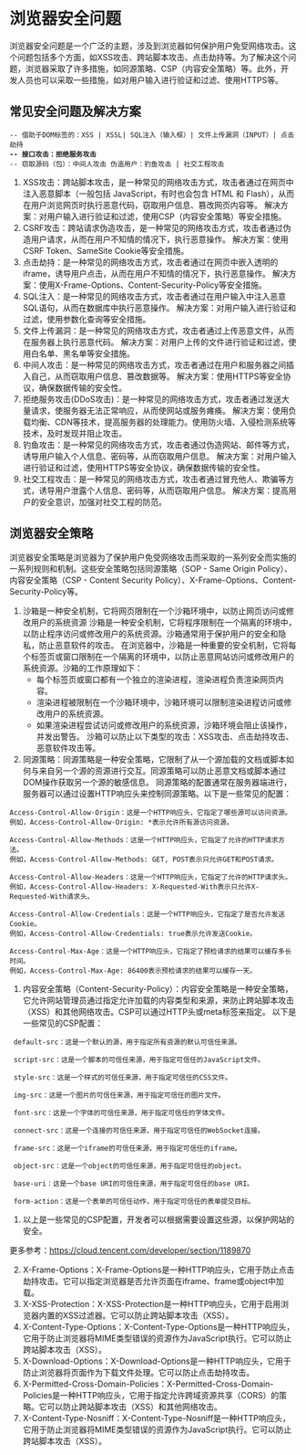 # 浏览器安全问题

浏览器安全问题是一个广泛的主题，涉及到浏览器如何保护用户免受网络攻击。这个问题包括多个方面，如XSS攻击、跨站脚本攻击、点击劫持等。为了解决这个问题，浏览器采取了许多措施，如同源策略、CSP（内容安全策略）等。此外，开发人员也可以采取一些措施，如对用户输入进行验证和过滤、使用HTTPS等。

## 常见安全问题及解决方案

<pre><code>-- 借助于DOM标签的：XSS | XSSL| SQL注入（输入框）| 文件上传漏洞（INPUT）| 点击劫持 
<strong>-- 接口攻击：拒绝服务攻击 
</strong>-- 窃取源码（包）：中间人攻击 伪造用户：钓鱼攻击 | 社交工程攻击
</code></pre>

1. XSS攻击：跨站脚本攻击，是一种常见的网络攻击方式，攻击者通过在网页中注入恶意脚本（一般包括 JavaScript，有时也会包含 HTML 和 Flash），从而在用户浏览网页时执行恶意代码，窃取用户信息、篡改网页内容等。 解决方案：对用户输入进行验证和过滤，使用CSP（内容安全策略）等安全措施。
2. CSRF攻击：跨站请求伪造攻击，是一种常见的网络攻击方式，攻击者通过伪造用户请求，从而在用户不知情的情况下，执行恶意操作。 解决方案：使用CSRF Token、SameSite Cookie等安全措施。
3. 点击劫持：是一种常见的网络攻击方式，攻击者通过在网页中嵌入透明的iframe，诱导用户点击，从而在用户不知情的情况下，执行恶意操作。 解决方案：使用X-Frame-Options、Content-Security-Policy等安全措施。
4. SQL注入：是一种常见的网络攻击方式，攻击者通过在用户输入中注入恶意SQL语句，从而在数据库中执行恶意操作。 解决方案：对用户输入进行验证和过滤，使用参数化查询等安全措施。
5. 文件上传漏洞：是一种常见的网络攻击方式，攻击者通过上传恶意文件，从而在服务器上执行恶意代码。 解决方案：对用户上传的文件进行验证和过滤，使用白名单、黑名单等安全措施。
6. 中间人攻击：是一种常见的网络攻击方式，攻击者通过在用户和服务器之间插入自己，从而窃取用户信息、篡改数据等。 解决方案：使用HTTPS等安全协议，确保数据传输的安全性。
7. 拒绝服务攻击(DDoS攻击)：是一种常见的网络攻击方式，攻击者通过发送大量请求，使服务器无法正常响应，从而使网站或服务瘫痪。 解决方案：使用负载均衡、CDN等技术，提高服务器的处理能力。使用防火墙、入侵检测系统等技术，及时发现并阻止攻击。
8. 钓鱼攻击：是一种常见的网络攻击方式，攻击者通过伪造网站、邮件等方式，诱导用户输入个人信息、密码等，从而窃取用户信息。 解决方案：对用户输入进行验证和过滤，使用HTTPS等安全协议，确保数据传输的安全性。
9. 社交工程攻击：是一种常见的网络攻击方式，攻击者通过冒充他人、欺骗等方式，诱导用户泄露个人信息、密码等，从而窃取用户信息。 解决方案：提高用户的安全意识，加强对社交工程的防范。

## 浏览器安全策略

浏览器安全策略是浏览器为了保护用户免受网络攻击而采取的一系列安全而实施的一系列规则和机制。这些安全策略包括同源策略（SOP - Same Origin Policy）、内容安全策略（CSP - Content Security Policy）、X-Frame-Options、Content-Security-Policy等。

1. 沙箱是一种安全机制，它将网页限制在一个沙箱环境中，以防止网页访问或修改用户的系统资源 沙箱是一种安全机制，它将程序限制在一个隔离的环境中，以防止程序访问或修改用户的系统资源。沙箱通常用于保护用户的安全和隐私，防止恶意软件的攻击。 在浏览器中，沙箱是一种重要的安全机制，它将每个标签页或窗口限制在一个隔离的环境中，以防止恶意网站访问或修改用户的系统资源。沙箱的工作原理如下：
   * 每个标签页或窗口都有一个独立的渲染进程，渲染进程负责渲染网页内容。
   * 渲染进程被限制在一个沙箱环境中，沙箱环境可以限制渲染进程访问或修改用户的系统资源。
   * 如果渲染进程尝试访问或修改用户的系统资源，沙箱环境会阻止该操作，并发出警告。 沙箱可以防止以下类型的攻击：XSS攻击、点击劫持攻击、恶意软件攻击等。
2. 同源策略：同源策略是一种安全策略，它限制了从一个源加载的文档或脚本如何与来自另一个源的资源进行交互。同源策略可以防止恶意文档或脚本通过DOM操作获取另一个源的敏感信息。 同源策略的配置通常在服务器端进行，服务器可以通过设置HTTP响应头来控制同源策略。以下是一些常见的配置：

```
Access-Control-Allow-Origin：这是一个HTTP响应头，它指定了哪些源可以访问资源。
例如，Access-Control-Allow-Origin: *表示允许所有源访问资源。

Access-Control-Allow-Methods：这是一个HTTP响应头，它指定了允许的HTTP请求方法。
例如，Access-Control-Allow-Methods: GET, POST表示只允许GET和POST请求。

Access-Control-Allow-Headers：这是一个HTTP响应头，它指定了允许的HTTP请求头。
例如，Access-Control-Allow-Headers: X-Requested-With表示只允许X-Requested-With请求头。

Access-Control-Allow-Credentials：这是一个HTTP响应头，它指定了是否允许发送Cookie。
例如，Access-Control-Allow-Credentials: true表示允许发送Cookie。

Access-Control-Max-Age：这是一个HTTP响应头，它指定了预检请求的结果可以缓存多长时间。
例如，Access-Control-Max-Age: 86400表示预检请求的结果可以缓存一天。
```

1. 内容安全策略（Content-Security-Policy）：内容安全策略是一种安全策略，它允许网站管理员通过指定允许加载的内容类型和来源，来防止跨站脚本攻击（XSS）和其他网络攻击。CSP可以通过HTTP头或meta标签来指定。 以下是一些常见的CSP配置：

```
 default-src：这是一个默认的源，用于指定所有资源的默认可信任来源。

 script-src：这是一个脚本的可信任来源，用于指定可信任的JavaScript文件。

 style-src：这是一个样式的可信任来源，用于指定可信任的CSS文件。

 img-src：这是一个图片的可信任来源，用于指定可信任的图片文件。

 font-src：这是一个字体的可信任来源，用于指定可信任的字体文件。

 connect-src：这是一个连接的可信任来源，用于指定可信任的WebSocket连接。

 frame-src：这是一个iframe的可信任来源，用于指定可信任的iframe。

 object-src：这是一个object的可信任来源，用于指定可信任的object。

 base-uri：这是一个base URI的可信任来源，用于指定可信任的base URI。

 form-action：这是一个表单的可信任动作，用于指定可信任的表单提交目标。
```

1. 以上是一些常见的CSP配置，开发者可以根据需要设置这些源，以保护网站的安全。&#x20;

&#x20;       更多参考：https://cloud.tencent.com/developer/section/1189870

2. X-Frame-Options：X-Frame-Options是一种HTTP响应头，它用于防止点击劫持攻击。它可以指定浏览器是否允许页面在iframe、frame或object中加载。
3. X-XSS-Protection：X-XSS-Protection是一种HTTP响应头，它用于启用浏览器内置的XSS过滤器。它可以防止跨站脚本攻击（XSS）。
4. X-Content-Type-Options：X-Content-Type-Options是一种HTTP响应头，它用于防止浏览器将MIME类型错误的资源作为JavaScript执行。它可以防止跨站脚本攻击（XSS）。
5. X-Download-Options：X-Download-Options是一种HTTP响应头，它用于防止浏览器将页面作为下载文件处理。它可以防止点击劫持攻击。
6. X-Permitted-Cross-Domain-Policies：X-Permitted-Cross-Domain-Policies是一种HTTP响应头，它用于指定允许跨域资源共享（CORS）的策略。它可以防止跨站脚本攻击（XSS）和其他网络攻击。
7. X-Content-Type-Nosniff：X-Content-Type-Nosniff是一种HTTP响应头，它用于防止浏览器将MIME类型错误的资源作为JavaScript执行。它可以防止跨站脚本攻击（XSS）。
